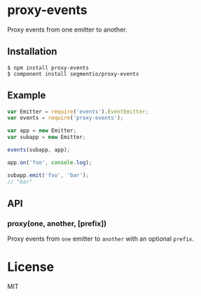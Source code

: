 
# proxy-events

  Proxy events from one emitter to another.

## Installation

```
$ npm install proxy-events
$ component install segmentio/proxy-events
```

## Example

```js
var Emitter = require('events').EventEmitter;
var events = require('proxy-events');

var app = new Emitter;
var subapp = new Emitter;

events(subapp, app);

app.on('foo', console.log);

subapp.emit('foo', 'bar'); 
// "bar"
```

## API

### proxy(one, another, [prefix])

  Proxy events from `one` emitter to `another` with an optional `prefix`.

# License

  MIT